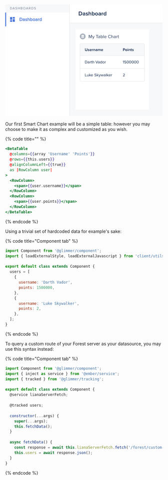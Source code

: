 ![](../../assets/smart-chart-table.png)

Our first Smart Chart example will be a simple table: however you may choose to make it as complex and customized as you wish.

{% code title="" %}

```handlebars
<BetaTable
  @columns={{array 'Username' 'Points'}}
  @rows={{this.users}}
  @alignColumnLeft={{true}}
  as |RowColumn user|
>
  <RowColumn>
    <span>{{user.username}}</span>
  </RowColumn>
  <RowColumn>
    <span>{{user.points}}</span>
  </RowColumn>
</BetaTable>
```

{% endcode %}

Using a trivial set of hardcoded data for example's sake:

{% code title="Component tab" %}

```javascript
import Component from '@glimmer/component';
import { loadExternalStyle, loadExternalJavascript } from 'client/utils/smart-view-utils';

export default class extends Component {
  users = [
    {
      username: 'Darth Vador',
      points: 1500000,
    },
    {
      username: 'Luke Skywalker',
      points: 2,
    },
  ];
}
```

{% endcode %}

To query a custom route of your Forest server as your datasource, you may use this syntax instead:

{% code title="Component tab" %}

```javascript
import Component from '@glimmer/component';
import { inject as service } from '@ember/service';
import { tracked } from '@glimmer/tracking';

export default class extends Component {
  @service lianaServerFetch;

  @tracked users;

  constructor(...args) {
    super(...args);
    this.fetchData();
  }

  async fetchData() {
    const response = await this.lianaServerFetch.fetch('/forest/custom-data', {});
    this.users = await response.json();
  }
}
```

{% endcode %}
